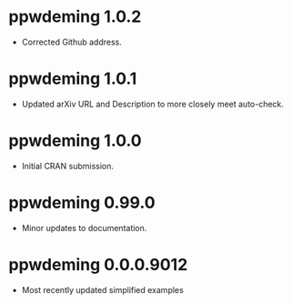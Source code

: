 # ppwdeming 1.0.2

* Corrected Github address.

# ppwdeming 1.0.1

* Updated arXiv URL and Description to more closely meet auto-check.

# ppwdeming 1.0.0

* Initial CRAN submission.

# ppwdeming 0.99.0

* Minor updates to documentation.

# ppwdeming 0.0.0.9012

* Most recently updated simplified examples
